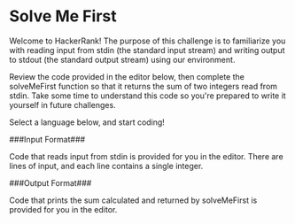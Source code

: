 Solve Me First
==============

Welcome to HackerRank! The purpose of this challenge is to familiarize you with reading input from stdin (the standard input stream) and writing output to stdout (the standard output stream) using our environment.

Review the code provided in the editor below, then complete the solveMeFirst function so that it returns the sum of two integers read from stdin. Take some time to understand this code so you're prepared to write it yourself in future challenges.

Select a language below, and start coding!

###Input Format###

Code that reads input from stdin is provided for you in the editor. There are  lines of input, and each line contains a single integer.

###Output Format###

Code that prints the sum calculated and returned by solveMeFirst is provided for you in the editor.
